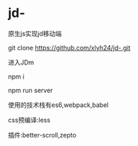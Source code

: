# jd-
原生js实现jd移动端

git clone https://github.com/xlyh24/jd-.git

进入JDm

npm i

npm run server


使用的技术栈有es6,webpack,babel

css预编译:less

插件:better-scroll,zepto
